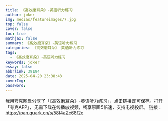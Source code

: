 ```yaml
---
title: 《高效磨耳朵》-英语听力练习
author: joker
img: medias/featureimages/7.jpg
top: false
cover: false
toc: true
mathjax: false
summary: 《高效磨耳朵》-英语听力练习
categories: 《高效磨耳朵》-英语听力练习
tags:
  - 《高效磨耳朵》-英语听力练习
keywords: joker
essay: false
abbrlink: 39184
date: 2025-04-20 23:38:43
coverImg:
password:
---
```


我用夸克网盘分享了「《高效磨耳朵》-英语听力练习」，点击链接即可保存。打开「夸克APP」，无需下载在线播放视频，畅享原画5倍速，支持电视投屏。
链接：https://pan.quark.cn/s/58f4a2c68f2e
